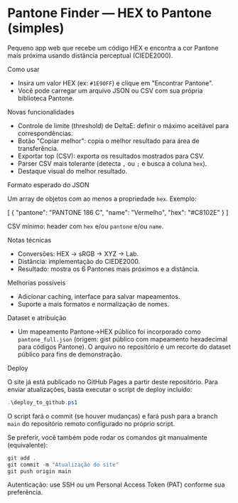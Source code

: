 # Pantone Finder — HEX to Pantone (simples)

Pequeno app web que recebe um código HEX e encontra a cor Pantone mais próxima usando distância perceptual (CIEDE2000).

Como usar

- Insira um valor HEX (ex: `#1E90FF`) e clique em "Encontrar Pantone".
- Você pode carregar um arquivo JSON ou CSV com sua própria biblioteca Pantone.

Novas funcionalidades

- Controle de limite (threshold) de DeltaE: definir o máximo aceitável para correspondências.
- Botão "Copiar melhor": copia o melhor resultado para área de transferência.
- Exportar top (CSV): exporta os resultados mostrados para CSV.
- Parser CSV mais tolerante (detecta `,` ou `;` e busca a coluna `hex`).
- Destaque visual do melhor resultado.

Formato esperado do JSON

Um array de objetos com ao menos a propriedade `hex`. Exemplo:

[
  { "pantone": "PANTONE 186 C", "name": "Vermelho", "hex": "#C8102E" }
]

CSV mínimo: header com `hex` e/ou `pantone` e/ou `name`.

Notas técnicas

- Conversões: HEX → sRGB → XYZ → Lab.
- Distância: implementação do CIEDE2000.
- Resultado: mostra os 6 Pantones mais próximos e a distância.

Melhorias possíveis

- Adicionar caching, interface para salvar mapeamentos.
- Suporte a mais formatos e normalização de nomes.

Dataset e atribuição

- Um mapeamento Pantone→HEX público foi incorporado como `pantone_full.json` (origem: gist público com mapeamento hexadecimal para códigos Pantone). O arquivo no repositório é um recorte do dataset público para fins de demonstração.

Deploy

O site já está publicado no GitHub Pages a partir deste repositório. Para enviar atualizações, basta executar o script de deploy incluído:

```powershell
.\deploy_to_github.ps1
```

O script fará o commit (se houver mudanças) e fará push para a branch `main` do repositório remoto configurado no próprio script.

Se preferir, você também pode rodar os comandos git manualmente (equivalente):

```powershell
git add .
git commit -m "Atualização do site"
git push origin main
```

Autenticação: use SSH ou um Personal Access Token (PAT) conforme sua preferência.


